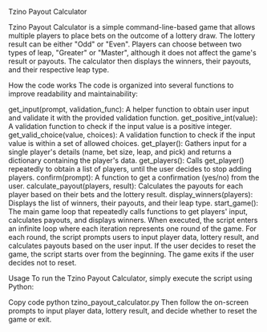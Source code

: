 Tzino Payout Calculator

Tzino Payout Calculator is a simple command-line-based game that allows multiple players to place bets on the outcome of a lottery draw. The lottery result can be either "Odd" or "Even". Players can choose between two types of leap, "Greater" or "Master", although it does not affect the game's result or payouts. The calculator then displays the winners, their payouts, and their respective leap type.

How the code works
The code is organized into several functions to improve readability and maintainability:

get_input(prompt, validation_func): A helper function to obtain user input and validate it with the provided validation function.
get_positive_int(value): A validation function to check if the input value is a positive integer.
get_valid_choice(value, choices): A validation function to check if the input value is within a set of allowed choices.
get_player(): Gathers input for a single player's details (name, bet size, leap, and pick) and returns a dictionary containing the player's data.
get_players(): Calls get_player() repeatedly to obtain a list of players, until the user decides to stop adding players.
confirm(prompt): A function to get a confirmation (yes/no) from the user.
calculate_payout(players, result): Calculates the payouts for each player based on their bets and the lottery result.
display_winners(players): Displays the list of winners, their payouts, and their leap type.
start_game(): The main game loop that repeatedly calls functions to get players' input, calculates payouts, and displays winners.
When executed, the script enters an infinite loop where each iteration represents one round of the game. For each round, the script prompts users to input player data, lottery result, and calculates payouts based on the user input. If the user decides to reset the game, the script starts over from the beginning. The game exits if the user decides not to reset.

Usage
To run the Tzino Payout Calculator, simply execute the script using Python:

Copy code
python tzino_payout_calculator.py
Then follow the on-screen prompts to input player data, lottery result, and decide whether to reset the game or exit.
